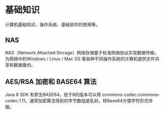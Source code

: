 # 基础知识

计算机基础知识，操作系统、基础软件的使用等。

## NAS

NAS（Network Attached Storage）网络存储基于标准网络协议实现数据传输，为网络中的Windows / Linux / Mac OS 等各种不同操作系统的计算机提供文件共享和数据备份。

## AES/RSA 加密和 BASE64 算法

Java 8 SDK 有原生BASE64。低于8的版本可以用 commons-codec:commons-codec:1.11。通常加密算法得到的字节数组是乱码，转Base64方便字符形式传输。


